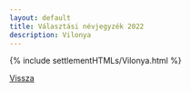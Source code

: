 ```yaml
---
layout: default
title: Választási névjegyzék 2022
description: Vilonya
---
```


{% include settlementHTMLs/Vilonya.html %}

[Vissza](../)